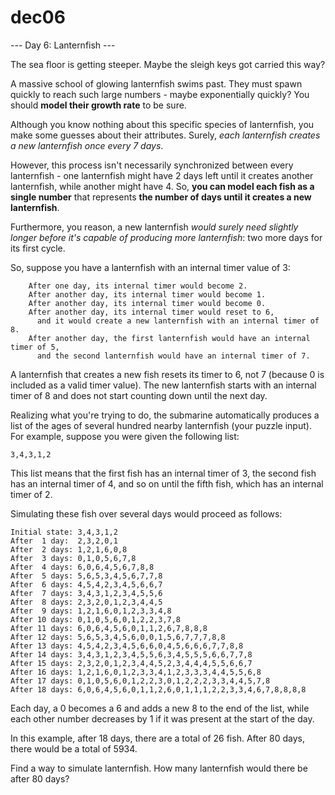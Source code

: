 # dec06

--- Day 6: Lanternfish ---

The sea floor is getting steeper. Maybe the sleigh keys got carried this way?

A massive school of glowing lanternfish swims past. 
They must spawn quickly to reach such large numbers - maybe exponentially quickly? 
You should **model their growth rate** to be sure.

Although you know nothing about this specific species of lanternfish, 
you make some guesses about their attributes. 
Surely, _each lanternfish creates a new lanternfish once every 7 days_.

However, this process isn't necessarily synchronized between every lanternfish - 
one lanternfish might have 2 days left until it creates another lanternfish, 
while another might have 4. 
So, **you can model each fish as a single number** that represents 
**the number of days until it creates a new lanternfish**.

Furthermore, you reason, 
a new lanternfish _would surely need slightly longer 
before it's capable of producing more lanternfish_: 
two more days for its first cycle.

So, suppose you have a lanternfish with an internal timer value of 3:

```
    After one day, its internal timer would become 2.
    After another day, its internal timer would become 1.
    After another day, its internal timer would become 0.
    After another day, its internal timer would reset to 6, 
      and it would create a new lanternfish with an internal timer of 8.
    After another day, the first lanternfish would have an internal timer of 5, 
      and the second lanternfish would have an internal timer of 7.
```

A lanternfish that creates a new fish resets its timer to 6, not 7 
(because 0 is included as a valid timer value). 
The new lanternfish starts with an internal timer of 8 and 
does not start counting down until the next day.

Realizing what you're trying to do, 
the submarine automatically produces a list of the ages of several hundred 
nearby lanternfish (your puzzle input). 
For example, suppose you were given the following list:

```
3,4,3,1,2
```

This list means that the first fish has an internal timer of 3, 
the second fish has an internal timer of 4, 
and so on until the fifth fish, which has an internal timer of 2. 

Simulating these fish over several days would proceed as follows:

```
Initial state: 3,4,3,1,2
After  1 day:  2,3,2,0,1
After  2 days: 1,2,1,6,0,8
After  3 days: 0,1,0,5,6,7,8
After  4 days: 6,0,6,4,5,6,7,8,8
After  5 days: 5,6,5,3,4,5,6,7,7,8
After  6 days: 4,5,4,2,3,4,5,6,6,7
After  7 days: 3,4,3,1,2,3,4,5,5,6
After  8 days: 2,3,2,0,1,2,3,4,4,5
After  9 days: 1,2,1,6,0,1,2,3,3,4,8
After 10 days: 0,1,0,5,6,0,1,2,2,3,7,8
After 11 days: 6,0,6,4,5,6,0,1,1,2,6,7,8,8,8
After 12 days: 5,6,5,3,4,5,6,0,0,1,5,6,7,7,7,8,8
After 13 days: 4,5,4,2,3,4,5,6,6,0,4,5,6,6,6,7,7,8,8
After 14 days: 3,4,3,1,2,3,4,5,5,6,3,4,5,5,5,6,6,7,7,8
After 15 days: 2,3,2,0,1,2,3,4,4,5,2,3,4,4,4,5,5,6,6,7
After 16 days: 1,2,1,6,0,1,2,3,3,4,1,2,3,3,3,4,4,5,5,6,8
After 17 days: 0,1,0,5,6,0,1,2,2,3,0,1,2,2,2,3,3,4,4,5,7,8
After 18 days: 6,0,6,4,5,6,0,1,1,2,6,0,1,1,1,2,2,3,3,4,6,7,8,8,8,8
```

Each day, a 0 becomes a 6 and adds a new 8 to the end of the list, 
while each other number decreases by 1 if it was present at the start of the day.

In this example, after 18 days, there are a total of 26 fish. 
After 80 days, there would be a total of 5934.

Find a way to simulate lanternfish. How many lanternfish would there be after 80 days?


